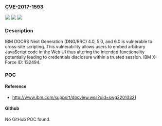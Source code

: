 ### [CVE-2017-1593](https://cve.mitre.org/cgi-bin/cvename.cgi?name=CVE-2017-1593)
![](https://img.shields.io/static/v1?label=Product&message=Rational%20DOORS%20Next%20Generation%20&color=blue)
![](https://img.shields.io/static/v1?label=Version&message=n%2Fa&color=blue)
![](https://img.shields.io/static/v1?label=Vulnerability&message=Cross-Site%20Scripting&color=brighgreen)

### Description

IBM DOORS Next Generation (DNG/RRC) 4.0, 5.0, and 6.0 is vulnerable to cross-site scripting. This vulnerability allows users to embed arbitrary JavaScript code in the Web UI thus altering the intended functionality potentially leading to credentials disclosure within a trusted session. IBM X-Force ID: 132494.

### POC

#### Reference
- http://www.ibm.com/support/docview.wss?uid=swg22010321

#### Github
No GitHub POC found.

